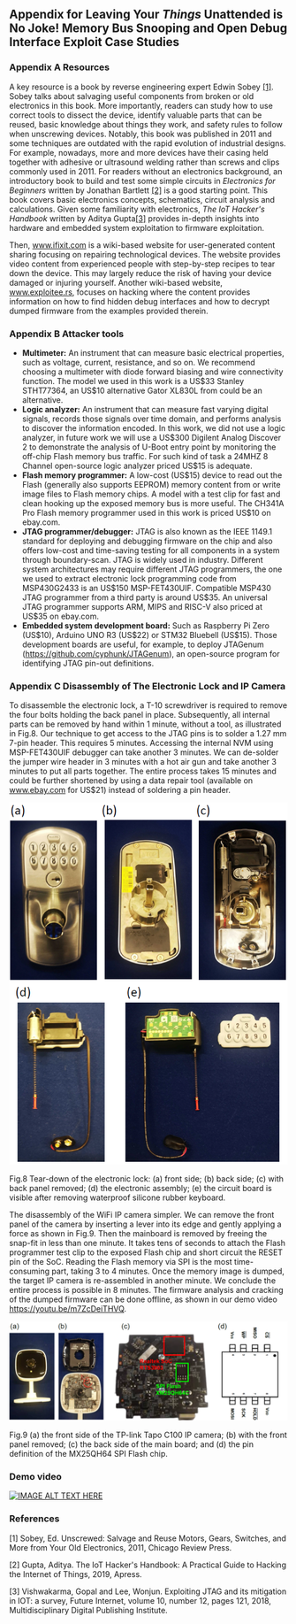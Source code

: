 ## Appendix for Leaving Your *Things* Unattended is No Joke! Memory Bus Snooping and Open Debug Interface Exploit Case Studies

### Appendix A Resources
A key resource is a book by reverse engineering expert Edwin Sobey [[1]](#1). Sobey talks about salvaging useful components from broken or old electronics in this book. More importantly, readers can study how to use correct tools to dissect the device, identify valuable parts that can be reused, basic knowledge about things they work, and safety rules to follow when unscrewing devices. Notably, this book was published in 2011 and some techniques are outdated with the rapid evolution of industrial designs. For example, nowadays, more and more devices have their casing held together with adhesive or ultrasound welding rather than screws and clips commonly used in 2011. For readers without an electronics background, an introductory book to build and test some simple circuits in *Electronics for Beginners* written by Jonathan Bartlett [[2]](#1) is a good starting point. This book covers basic electronics concepts, schematics, circuit analysis and calculations. Given some familiarity with electronics, *The IoT Hacker's Handbook* written by Aditya Gupta[[3]](#1) provides in-depth insights into hardware and embedded system exploitation to firmware exploitation.

Then, www.ifixit.com is a wiki-based website for user-generated content sharing focusing on repairing technological devices. The website provides video content from experienced people with step-by-step recipes to tear down the device. This may largely reduce the risk of having your device damaged or injuring yourself. Another wiki-based website, www.exploitee.rs, focuses on hacking where the content provides information on how to find hidden debug interfaces and how to decrypt dumped firmware from the examples provided therein.

### Appendix B Attacker tools
* **Multimeter:** An instrument that can measure basic electrical properties, such as voltage, current, resistance, and so on. We recommend choosing a multimeter with diode forward biasing and wire connectivity function. The model we used in this work is a US\$33 Stanley STHT77364, an US\$10 alternative Gator XL830L from could be an alternative.
* **Logic analyzer:** An instrument that can measure fast varying digital signals, records those signals over time domain, and performs analysis to discover the information encoded. In this work, we did not use a logic analyzer, in future work we will use a US\$300 Digilent Analog Discover 2 to demonstrate the analysis of U-Boot entry point by monitoring the off-chip Flash memory bus traffic. For such kind of task a 24MHZ 8 Channel open-source logic analyzer priced US\$15 is adequate.
* **Flash memory programmer:** A low-cost (US\$15) device to read out the Flash (generally also supports EEPROM) memory content from or write image files to Flash memory chips. A model with a test clip for fast and clean hooking up the exposed memory bus is more useful. The CH341A Pro Flash memory programmer used in this work is priced US\$10 on ebay.com.
* **JTAG programmer/debugger:** JTAG is also known as the IEEE 1149.1 standard for deploying and debugging firmware on the chip and also offers low-cost and time-saving testing for all components in a system through boundary-scan. JTAG is widely used in industry. Different system architectures may require different JTAG programmers, the one we used to extract electronic lock programming code from MSP430G2433 is an US\$150 MSP-FET430UIF. Compatible MSP430 JTAG programmer from a third party is around US\$35. An universal JTAG programmer supports ARM, MIPS and RISC-V also priced at US\$35 on ebay.com.
* **Embedded system development board:** Such as Raspberry Pi Zero (US\$10), Arduino UNO R3 (US\$22) or STM32 Bluebell (US\$15). Those development boards are useful, for example, to deploy JTAGenum (https://github.com/cyphunk/JTAGenum), an open-source program for identifying JTAG pin-out definitions.

### Appendix C Disassembly of The Electronic Lock and IP Camera
To disassemble the electronic lock, a T-10 screwdriver is required to remove the four bolts holding the back panel in place. Subsequently, all internal parts can be removed by hand within 1 minute, without a tool, as illustrated in Fig.8. Our technique to get access to the JTAG pins is to solder a 1.27 mm 7-pin header. This requires 5 minutes. Accessing the internal NVM using MSP-FET430UIF debugger can take another 3 minutes.  We can de-solder the jumper wire header in 3 minutes with a hot air gun and take another 3 minutes to put all parts together. The entire process takes 15 minutes and could be further shortened by using a data repair tool (available on www.ebay.com for US\$21) instead of soldering a pin header.

<p align = "center"><img src = "./pictures/Lock_teardown.png"></p>
<p align = "left"> Fig.8 Tear-down of the electronic lock: (a) front side; (b) back side; (c) with back panel removed; (d) the electronic assembly; (e) the circuit board is visible after removing waterproof silicone rubber keyboard. </p>

The disassembly of the WiFi IP camera simpler. We can remove the front panel of the camera by inserting a lever into its edge and gently applying a force as shown in Fig.9. Then the mainboard is removed by freeing the snap-fit in less than one minute. It takes tens of seconds to attach the Flash programmer test clip to the exposed Flash chip and short circuit the RESET pin of the SoC. Reading the Flash memory via SPI is the most time-consuming part, taking 3 to 4 minutes. Once the memory image is dumped, the target IP camera is re-assembled in another minute. We conclude the entire process is possible in 8 minutes. The firmware analysis and cracking of the dumped firmware can be done offline, as shown in our demo video https://youtu.be/m7ZcDeiTHVQ.

<p align = "center"><img src = "./pictures/TapoC100_camera.png"></p>
<p align = "left"> Fig.9 (a) the front side of the TP-link Tapo C100 IP camera; (b) with the front panel removed; (c) the back side of the main board; and (d) the pin definition of the MX25QH64 SPI Flash chip. </p>

### Demo video
[![IMAGE ALT TEXT HERE](https://img.youtube.com/vi/m7ZcDeiTHVQ/0.jpg)](https://www.youtube.com/watch?v=m7ZcDeiTHVQ)

### References
<a id="1">[1]</a> 
Sobey, Ed. 
Unscrewed: Salvage and Reuse Motors, Gears, Switches, and More from Your Old Electronics,
2011,
Chicago Review Press.

<a id="2">[2]</a> 
Gupta, Aditya.
The IoT Hacker's Handbook: A Practical Guide to Hacking the Internet of Things,
2019,
Apress.

<a id="3">[3]</a> 
Vishwakarma, Gopal and Lee, Wonjun.
Exploiting JTAG and its mitigation in IOT: a survey,
Future Internet,
volume 10, number 12, pages 121, 2018,
Multidisciplinary Digital Publishing Institute.
